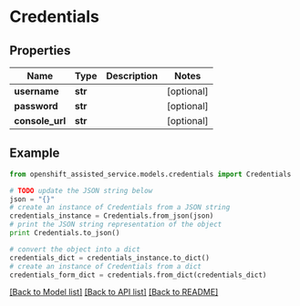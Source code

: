 # Credentials


## Properties
Name | Type | Description | Notes
------------ | ------------- | ------------- | -------------
**username** | **str** |  | [optional] 
**password** | **str** |  | [optional] 
**console_url** | **str** |  | [optional] 

## Example

```python
from openshift_assisted_service.models.credentials import Credentials

# TODO update the JSON string below
json = "{}"
# create an instance of Credentials from a JSON string
credentials_instance = Credentials.from_json(json)
# print the JSON string representation of the object
print Credentials.to_json()

# convert the object into a dict
credentials_dict = credentials_instance.to_dict()
# create an instance of Credentials from a dict
credentials_form_dict = credentials.from_dict(credentials_dict)
```
[[Back to Model list]](../README.md#documentation-for-models) [[Back to API list]](../README.md#documentation-for-api-endpoints) [[Back to README]](../README.md)


